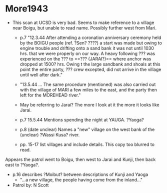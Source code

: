 # More1943
- This scan at UCSD is very bad. Seems to make reference to a village near Boigu, but unable to read name. Possibly further west from Mari.
	- p.7 "12.3.44
	  After attending a coronation anniversary ceremony held by the BOIGU people (ref. ?Sen? ????) a start was made but owing to engine trouble and drifting onto a sand bank it was not until 1030 hrs. that we were properly on our way.
	  A heavy following ??? was experienced on the ??? to ==??? (JARAI?)== where anchor was dropped at 1500? hrs. Owing t the large sandbank and shoals at this point the entire party, ??? crew excepted, did not arrive in the village until well after dark."
	- "13.5.44
	  …
	  The same procedure (mentioned) was also carried out with the village of MARI a few miles to the east, and the party then left for the MOREHEAD river."
	- May be referring to Jarai? The more I look at it the more it looks like Jarai.

	- p.7 15.5.44 Mentions spending the night at YAUGA. ?Yaoga?
	- p.8 (date unclear) Names a "new" village on the west bank of the (unclear) ?Wassi Kusa? river. 

	- pp. 15-17 list villages and include details. This copy too blurred to read.

Appears the patrol went to Boigu, then west to Jarai and Kunji, then back east to ?Yaoga?. 

- p.16 describes ?Moibut? between descriptions of Kunji and Yaoga
	- "...a new village, the people having come from the inland..."
- Patrol by: N Scott